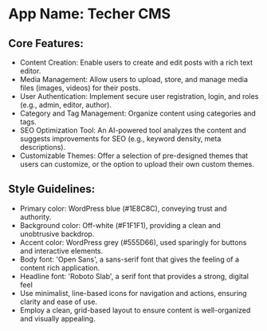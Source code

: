 # **App Name**: Techer CMS

## Core Features:

- Content Creation: Enable users to create and edit posts with a rich text editor.
- Media Management: Allow users to upload, store, and manage media files (images, videos) for their posts.
- User Authentication: Implement secure user registration, login, and roles (e.g., admin, editor, author).
- Category and Tag Management: Organize content using categories and tags.
- SEO Optimization Tool: An AI-powered tool analyzes the content and suggests improvements for SEO (e.g., keyword density, meta descriptions).
- Customizable Themes: Offer a selection of pre-designed themes that users can customize, or the option to upload their own custom themes.

## Style Guidelines:

- Primary color: WordPress blue (#1E8C8C), conveying trust and authority.
- Background color: Off-white (#F1F1F1), providing a clean and unobtrusive backdrop.
- Accent color: WordPress grey (#555D66), used sparingly for buttons and interactive elements.
- Body font: 'Open Sans', a sans-serif font that gives the feeling of a content rich application.
- Headline font: 'Roboto Slab', a serif font that provides a strong, digital feel
- Use minimalist, line-based icons for navigation and actions, ensuring clarity and ease of use.
- Employ a clean, grid-based layout to ensure content is well-organized and visually appealing.